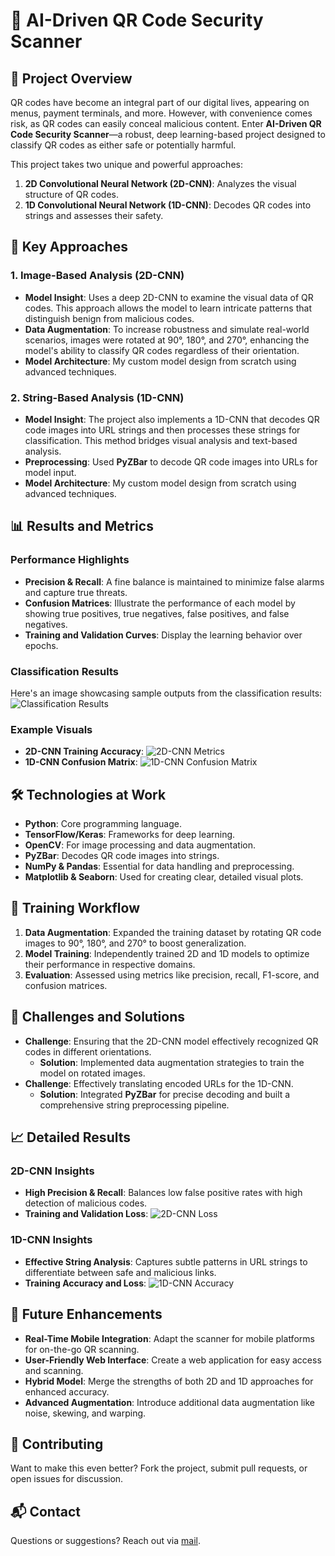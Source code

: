 # 🚀 AI-Driven QR Code Security Scanner

## 🌟 Project Overview

QR codes have become an integral part of our digital lives, appearing on menus, payment terminals, and more. However, with convenience comes risk, as QR codes can easily conceal malicious content. Enter **AI-Driven QR Code Security Scanner**—a robust, deep learning-based project designed to classify QR codes as either safe or potentially harmful.

This project takes two unique and powerful approaches:

1. **2D Convolutional Neural Network (2D-CNN)**: Analyzes the visual structure of QR codes.
2. **1D Convolutional Neural Network (1D-CNN)**: Decodes QR codes into strings and assesses their safety.

## 🧠 Key Approaches

### 1. Image-Based Analysis (2D-CNN)

- **Model Insight**: Uses a deep 2D-CNN to examine the visual data of QR codes. This approach allows the model to learn intricate patterns that distinguish benign from malicious codes.
- **Data Augmentation**: To increase robustness and simulate real-world scenarios, images were rotated at 90°, 180°, and 270°, enhancing the model's ability to classify QR codes regardless of their orientation.
- **Model Architecture**: My custom model design from scratch using advanced techniques.

### 2. String-Based Analysis (1D-CNN)

- **Model Insight**: The project also implements a 1D-CNN that decodes QR code images into URL strings and then processes these strings for classification. This method bridges visual analysis and text-based analysis.
- **Preprocessing**: Used **PyZBar** to decode QR code images into URLs for model input.
- **Model Architecture**: My custom model design from scratch using advanced techniques.

## 📊 Results and Metrics

### Performance Highlights

- **Precision & Recall**: A fine balance is maintained to minimize false alarms and capture true threats.
- **Confusion Matrices**: Illustrate the performance of each model by showing true positives, true negatives, false positives, and false negatives.
- **Training and Validation Curves**: Display the learning behavior over epochs.

### Classification Results

Here's an image showcasing sample outputs from the classification results:
![Classification Results](assets\QR_version_2\predictions.png)

### Example Visuals

- **2D-CNN Training Accuracy**:
  ![2D-CNN Metrics](assets/QR_version_2/metrics.png)
- **1D-CNN Confusion Matrix**:
  ![1D-CNN Confusion Matrix](assets/URL_version_1/metrics.png)

## 🛠️ Technologies at Work

- **Python**: Core programming language.
- **TensorFlow/Keras**: Frameworks for deep learning.
- **OpenCV**: For image processing and data augmentation.
- **PyZBar**: Decodes QR code images into strings.
- **NumPy & Pandas**: Essential for data handling and preprocessing.
- **Matplotlib & Seaborn**: Used for creating clear, detailed visual plots.

## 🚦 Training Workflow

1. **Data Augmentation**: Expanded the training dataset by rotating QR code images to 90°, 180°, and 270° to boost generalization.
2. **Model Training**: Independently trained 2D and 1D models to optimize their performance in respective domains.
3. **Evaluation**: Assessed using metrics like precision, recall, F1-score, and confusion matrices.

## 🚧 Challenges and Solutions

- **Challenge**: Ensuring that the 2D-CNN model effectively recognized QR codes in different orientations.
  - **Solution**: Implemented data augmentation strategies to train the model on rotated images.
- **Challenge**: Effectively translating encoded URLs for the 1D-CNN.
  - **Solution**: Integrated **PyZBar** for precise decoding and built a comprehensive string preprocessing pipeline.

## 📈 Detailed Results

### 2D-CNN Insights

- **High Precision & Recall**: Balances low false positive rates with high detection of malicious codes.
- **Training and Validation Loss**:
  ![2D-CNN Loss](assets/QR_version_2/confusion.png)

### 1D-CNN Insights

- **Effective String Analysis**: Captures subtle patterns in URL strings to differentiate between safe and malicious links.
- **Training Accuracy and Loss**:
  ![1D-CNN Accuracy](assets/URL_version_1/confusion.png)

## 🔮 Future Enhancements

- **Real-Time Mobile Integration**: Adapt the scanner for mobile platforms for on-the-go QR scanning.
- **User-Friendly Web Interface**: Create a web application for easy access and scanning.
- **Hybrid Model**: Merge the strengths of both 2D and 1D approaches for enhanced accuracy.
- **Advanced Augmentation**: Introduce additional data augmentation like noise, skewing, and warping.

## 🔗 Contributing

Want to make this even better? Fork the project, submit pull requests, or open issues for discussion.

## 📬 Contact

Questions or suggestions? Reach out via [mail](ramyibrahim987@gmail.com).

